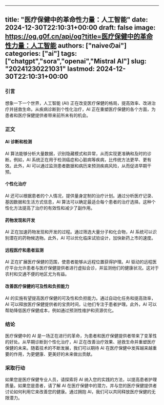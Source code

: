 
---
title: "医疗保健中的革命性力量：人工智能"
date: 2024-12-30T22:10:31+00:00
draft: false
image: https://og.g0f.cn/api/og?title=医疗保健中的革命性力量：人工智能
authors: ["naiveのai"]
categories: ["ai"]
tags: ["chatgpt","sora","openai","Mistral AI"]
slug: "20241230221031"
lastmod: 2024-12-30T22:10:31+00:00
---
### 引言

想象一下一个世界，人工智能 (AI) 正在改变医疗保健的格局，提高效率、改进治疗并拯救生命。从疾病诊断到个性化治疗，AI 正在重塑医疗保健的各个方面，为患者和医疗保健提供者带来前所未有的机会。

### 正文

#### AI 诊断和检测

AI 算法能够分析大量数据，识别隐藏模式和异常，从而实现更准确和及时的诊断。例如，AI 系统正在用于检测癌症和心脏病等疾病，比传统方法更早、更有效。此外，AI 可以通过监测患者数据和病历来预测疾病风险，从而促进早期干预。

#### 个性化治疗

AI 还可以根据患者的个人情况，提供量身定制的治疗计划。通过分析医疗记录、基因数据和生活方式信息，AI 算法可以确定最适合每个患者的治疗选择。这种个性化方法提高了治疗的有效性和减少了副作用。

#### 药物发现和开发

AI 正在加速药物发现和开发的过程。通过筛选大量分子和化合物，AI 系统可以识别潜在的药物候选物。此外，AI 可以优化临床试验设计，加快新药上市的速度。

#### 远程医疗和患者监测

AI 正在扩展医疗保健的范围，使患者能够从远程位置获得护理。AI 驱动的远程医疗平台允许患者与医疗保健提供者进行虚拟会诊，并监测他们的健康状况。这对于农村和交通不便的地区尤为有益。

#### 改善医疗保健的可及性和负担能力

AI 的实施有望提高医疗保健的可及性和负担能力。通过自动化任务和提高效率，AI 可以释放医疗保健提供者的宝贵时间，让他们专注于患者护理。此外，AI 可以帮助降低医疗保健成本，例如通过预测性维护和资源优化。

### 结论

医疗保健中的 AI 是一场正在进行的革命，为患者和医疗保健提供者带来了变革性的好处。从早期诊断到个性化治疗，AI 正在改善治疗效果、拯救生命并重塑医疗保健的未来。随着技术的不断发展，我们可以期待 AI 在医疗保健中发挥越来越重要的作用，为更健康、更美好的未来做出贡献。

### 采取行动

如果您是医疗保健专业人员，请探索将 AI 纳入您的实践的方法，以提高患者护理质量。如果您是患者，请了解 AI 在医疗保健中的潜力，并与您的医疗保健提供者讨论如何利用它来改善您的健康。通过拥抱 AI，我们可以共同释放医疗保健的无限潜力。